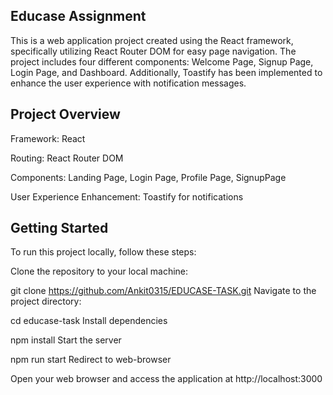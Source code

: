 ## Educase  Assignment
This is a web application project created using the React framework, specifically utilizing React Router DOM for easy page navigation. The project includes four different components: Welcome Page, Signup Page, Login Page, and Dashboard. Additionally, Toastify has been implemented to enhance the user experience with notification messages.

## Project Overview
Framework: React

Routing: React Router DOM

Components: Landing Page,
            Login Page,
            Profile Page,
            SignupPage

User Experience Enhancement: Toastify for notifications

## Getting Started
To run this project locally, follow these steps:

Clone the repository to your local machine:

  git clone https://github.com/Ankit0315/EDUCASE-TASK.git
Navigate to the project directory:

  cd educase-task
Install dependencies

  npm install
Start the server

  npm run start
Redirect to web-browser

Open your web browser and access the application at http://localhost:3000
